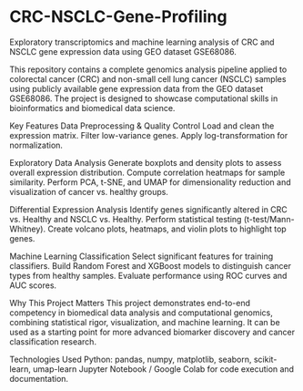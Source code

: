 # CRC-NSCLC-Gene-Profiling
Exploratory transcriptomics and machine learning analysis of CRC and NSCLC gene expression data using GEO dataset GSE68086.

This repository contains a complete genomics analysis pipeline applied to colorectal cancer (CRC) and non-small cell lung cancer (NSCLC) samples using publicly available gene expression data from the GEO dataset GSE68086. The project is designed to showcase computational skills in bioinformatics and biomedical data science.

Key Features
Data Preprocessing & Quality Control
Load and clean the expression matrix.
Filter low-variance genes.
Apply log-transformation for normalization.

Exploratory Data Analysis
Generate boxplots and density plots to assess overall expression distribution.
Compute correlation heatmaps for sample similarity.
Perform PCA, t-SNE, and UMAP for dimensionality reduction and visualization of cancer vs. healthy groups.

Differential Expression Analysis
Identify genes significantly altered in CRC vs. Healthy and NSCLC vs. Healthy.
Perform statistical testing (t-test/Mann-Whitney).
Create volcano plots, heatmaps, and violin plots to highlight top genes.

Machine Learning Classification
Select significant features for training classifiers.
Build Random Forest and XGBoost models to distinguish cancer types from healthy samples.
Evaluate performance using ROC curves and AUC scores.

Why This Project Matters
This project demonstrates end-to-end competency in biomedical data analysis and computational genomics, combining statistical rigor, visualization, and machine learning. It can be used as a starting point for more advanced biomarker discovery and cancer classification research.

Technologies Used
Python: pandas, numpy, matplotlib, seaborn, scikit-learn, umap-learn
Jupyter Notebook / Google Colab for code execution and documentation.
